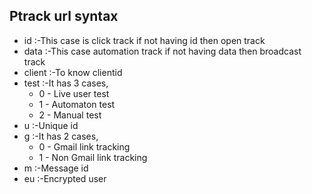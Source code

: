 
## Ptrack url syntax
- id	:-This case is click track if not having id then open track
- data	:-This case automation track if not having data then broadcast track
- client	:-To know clientid
- test	:-It has 3 cases,
  - 0 - Live user test
  - 1 - Automaton test
  - 2 - Manual test
- u	:-Unique id
- g	:-It has 2 cases,
  - 0 - Gmail link tracking
  - 1 - Non Gmail link tracking
- m	:-Message id
- eu	:-Encrypted user
